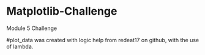 # Matplotlib-Challenge
Module 5 Challenge





























#plot_data was created with logic help from redeat17 on github, with the use of lambda.